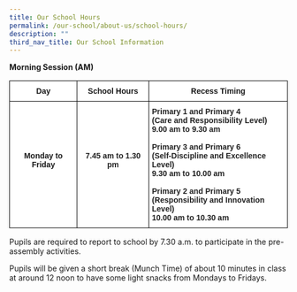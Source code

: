 ```yaml
---
title: Our School Hours
permalink: /our-school/about-us/school-hours/
description: ""
third_nav_title: Our School Information
---
```

**Morning Session (AM)**

<style type="text/css">
.tg  {border-collapse:collapse;border-spacing:0;}
.tg td{border-color:black;border-style:solid;border-width:1px;font-family:Arial, sans-serif;font-size:14px;
  overflow:hidden;padding:10px 5px;word-break:normal;}
.tg th{border-color:black;border-style:solid;border-width:1px;font-family:Arial, sans-serif;font-size:14px;
  font-weight:normal;overflow:hidden;padding:10px 5px;word-break:normal;}
.tg .tg-l2bf{background-color:#FFF;color:#222;font-weight:bold;text-align:left;vertical-align:top}
.tg .tg-9hzb{background-color:#FFF;font-weight:bold;text-align:center;vertical-align:top}
.tg .tg-4ufn{background-color:#FFF;color:#222;font-weight:bold;text-align:center;vertical-align:top}
</style>
<table class="tg">
<thead>
  <tr>
    <th class="tg-9hzb">Day</th>
    <th class="tg-9hzb">School Hours</th>
    <th class="tg-9hzb">Recess Timing</th>
  </tr>
</thead>
<tbody>
  <tr>
    <td class="tg-9hzb"> <br> <br> <br> <br> <br>Monday to Friday</td>
    <td class="tg-4ufn"> <br> <br> <br> <br> <br><span style="color:#222">7.45 am to 1.30 pm</span></td>
    <td class="tg-l2bf"><span style="color:#222">Primary 1 and Primary 4</span><br><span style="color:#222">(Care and Responsibility Level) </span><br><span style="color:#222">9.00 am to 9.30 am </span> <br><br>Primary 3 and Primary 6 <br><span style="color:#222">(Self-Discipline and Excellence Level) </span><br><span style="color:#222">9.30 am to 10.00 am </span><br><br>Primary 2 and Primary 5 <br><span style="color:#222">(Responsibility and Innovation Level) </span><br><span style="color:#222">10.00 am to 10.30 am</span></td>
  </tr>
</tbody>
</table>

Pupils are required to report to school by 7.30 a.m. to participate in the pre-assembly activities. 

Pupils will be given a short break (Munch Time) of about 10 minutes in class at around 12 noon to have some light snacks from Mondays to Fridays.